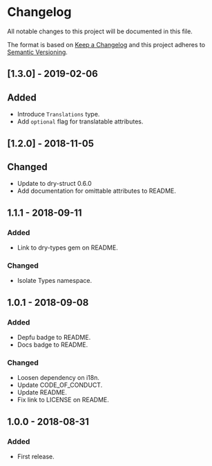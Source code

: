 # Changelog

All notable changes to this project will be documented in this file.

The format is based on [Keep a Changelog](http://keepachangelog.com/en/1.0.0/)
and this project adheres to [Semantic Versioning](http://semver.org/spec/v2.0.0.html).

## [1.3.0] - 2019-02-06

## Added

- Introduce `Translations` type.
- Add `optional` flag for translatable attributes.

## [1.2.0] - 2018-11-05

## Changed

- Update to dry-struct 0.6.0
- Add documentation for omittable attributes to README.

## 1.1.1 - 2018-09-11

### Added

- Link to dry-types gem on README.

### Changed

- Isolate Types namespace.

## 1.0.1 - 2018-09-08

### Added

- Depfu badge to README.
- Docs badge to README.

### Changed

- Loosen dependency on i18n.
- Update CODE_OF_CONDUCT.
- Update README.
- Fix link to LICENSE on README.

## 1.0.0 - 2018-08-31

### Added

- First release.
